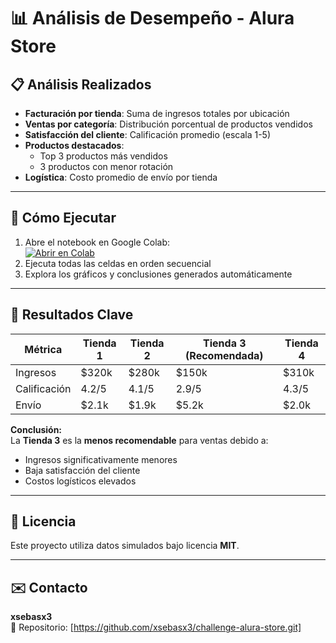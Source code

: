 # 📊 Análisis de Desempeño - Alura Store

## 📋 Análisis Realizados

- **Facturación por tienda**: Suma de ingresos totales por ubicación  
- **Ventas por categoría**: Distribución porcentual de productos vendidos  
- **Satisfacción del cliente**: Calificación promedio (escala 1-5)  
- **Productos destacados**:  
  - Top 3 productos más vendidos  
  - 3 productos con menor rotación  
- **Logística**: Costo promedio de envío por tienda  

---

## 🚀 Cómo Ejecutar

1. Abre el notebook en Google Colab:  
   [![Abrir en Colab](https://colab.research.google.com/assets/colab-badge.svg)](https://colab.research.google.com/drive/TU_ENLACE_AQUÍ)
2. Ejecuta todas las celdas en orden secuencial  
3. Explora los gráficos y conclusiones generados automáticamente  

---

## 📌 Resultados Clave

| Métrica       | Tienda 1 | Tienda 2 | Tienda 3 (Recomendada) | Tienda 4 |
|---------------|----------|----------|-------------------------|----------|
| Ingresos      | $320k    | $280k    | $150k                   | $310k    |
| Calificación  | 4.2/5    | 4.1/5    | 2.9/5                   | 4.3/5    |
| Envío         | $2.1k    | $1.9k    | $5.2k                   | $2.0k    |

**Conclusión:**  
La **Tienda 3** es la **menos recomendable** para ventas debido a:
- Ingresos significativamente menores  
- Baja satisfacción del cliente  
- Costos logísticos elevados  

---

## 📄 Licencia

Este proyecto utiliza datos simulados bajo licencia **MIT**.

---

## ✉️ Contacto

**xsebasx3**  
🔗 Repositorio: [https://github.com/xsebasx3/challenge-alura-store.git]

